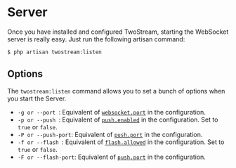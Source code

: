 # Server

Once you have installed and configured TwoStream, starting the WebSocket server is really easy. Just run the following artisan command:

```bash
$ php artisan twostream:listen
```

## Options

The `twostream:listen` command allows you to set a bunch of options when you start the Server.

 - `-g or --port `: Equivalent of [`websocket.port`](docs/configuration/#websocket-settings) in the configuration.
 - `-p or --push `: Equivalent of [`push.enabled`](docs/configuration/#push-settings) in the configuration. Set to `true` or `false`.
 - `-P or --push-port`: Equivalent of [`push.port`](docs/configuration/#push-settings) in the configuration.
 - `-f or --flash `: Equivalent of [`flash.allowed`](docs/configuration/#legacy-settings) in the configuration. Set to `true` or `false`.
 - `-F or --flash-port`: Equivalent of [`push.port`](docs/configuration/#legacy-settings) in the configuration.
